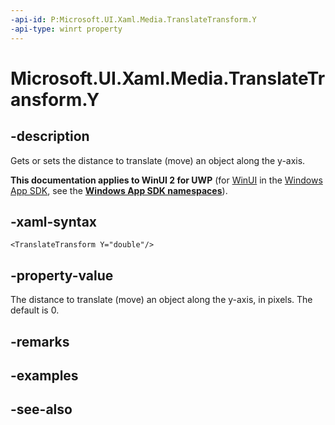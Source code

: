 ```yaml
---
-api-id: P:Microsoft.UI.Xaml.Media.TranslateTransform.Y
-api-type: winrt property
---
```


<!-- Property syntax
public double Y { get;  set; }
-->

# Microsoft.UI.Xaml.Media.TranslateTransform.Y

## -description
Gets or sets the distance to translate (move) an object along the y-axis.

**This documentation applies to WinUI 2 for UWP** (for [WinUI](/windows/apps/winui/winui3/) in the [Windows App SDK](/windows/apps/windows-app-sdk/), see the **[Windows App SDK namespaces](/windows/windows-app-sdk/api/winrt/)**).

## -xaml-syntax
```xaml
<TranslateTransform Y="double"/>
```


## -property-value
The distance to translate (move) an object along the y-axis, in pixels. The default is 0.

## -remarks

## -examples

## -see-also
